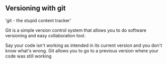 ## Versioning with git
'git - the stupid content tracker'

Git is a simple version control system that allows you to do software versioning and easy collaboration tool.

Say your code isn't working as intended in its current version and you don't know what's wrong. Git allows you to go to a previous version where your code was still working
```

```
